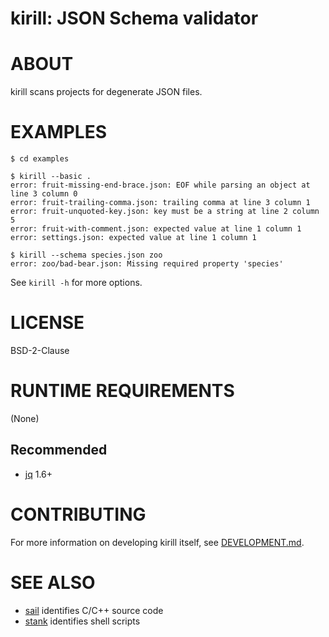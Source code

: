 # kirill: JSON Schema validator

# ABOUT

kirill scans projects for degenerate JSON files.

# EXAMPLES

```console
$ cd examples

$ kirill --basic .
error: fruit-missing-end-brace.json: EOF while parsing an object at line 3 column 0
error: fruit-trailing-comma.json: trailing comma at line 3 column 1
error: fruit-unquoted-key.json: key must be a string at line 2 column 5
error: fruit-with-comment.json: expected value at line 1 column 1
error: settings.json: expected value at line 1 column 1

$ kirill --schema species.json zoo
error: zoo/bad-bear.json: Missing required property 'species'
```

See `kirill -h` for more options.

# LICENSE

BSD-2-Clause

# RUNTIME REQUIREMENTS

(None)

## Recommended

* [jq](https://jqlang.github.io/jq/) 1.6+

# CONTRIBUTING

For more information on developing kirill itself, see [DEVELOPMENT.md](DEVELOPMENT.md).

# SEE ALSO

* [sail](https://github.com/mcandre/sail) identifies C/C++ source code
* [stank](https://github.com/mcandre/stank) identifies shell scripts
